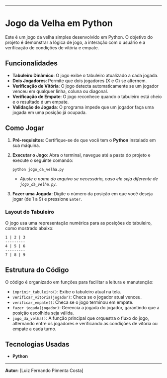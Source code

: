 -----

# Jogo da Velha em Python

Este é um jogo da velha simples desenvolvido em Python. O objetivo do projeto é demonstrar a lógica de jogo, a interação com o usuário e a verificação de condições de vitória e empate.

## Funcionalidades

  * **Tabuleiro Dinâmico**: O jogo exibe o tabuleiro atualizado a cada jogada.
  * **Dois Jogadores**: Permite que dois jogadores (X e O) se alternem.
  * **Verificação de Vitória**: O jogo detecta automaticamente se um jogador venceu em qualquer linha, coluna ou diagonal.
  * **Verificação de Empate**: O jogo reconhece quando o tabuleiro está cheio e o resultado é um empate.
  * **Validação de Jogada**: O programa impede que um jogador faça uma jogada em uma posição já ocupada.

## Como Jogar

1.  **Pré-requisitos**: Certifique-se de que você tem o **Python** instalado em sua máquina.

2.  **Executar o Jogo**: Abra o terminal, navegue até a pasta do projeto e execute o seguinte comando:

    ```bash
    python jogo_da_velha.py
    ```

      * *Ajuste o nome do arquivo se necessário, caso ele seja diferente de `jogo_da_velha.py`.*

3.  **Fazer uma Jogada**: Digite o número da posição em que você deseja jogar (de 1 a 9) e pressione `Enter`.

### Layout do Tabuleiro

O jogo usa uma representação numérica para as posições do tabuleiro, como mostrado abaixo:

```
1 | 2 | 3
---------
4 | 5 | 6
---------
7 | 8 | 9
```

## Estrutura do Código

O código é organizado em funções para facilitar a leitura e manutenção:

  * `imprimir_tabuleiro()`: Exibe o tabuleiro atual na tela.
  * `verificar_vitoria(jogador)`: Checa se o jogador atual venceu.
  * `verificar_empate()`: Checa se o jogo terminou em empate.
  * `fazer_jogada(jogador)`: Gerencia a jogada do jogador, garantindo que a posição escolhida seja válida.
  * `jogo_da_velha()`: A função principal que orquestra o fluxo do jogo, alternando entre os jogadores e verificando as condições de vitória ou empate a cada turno.

## Tecnologias Usadas

  * **Python**

-----

**Autor:** [Luiz Fernando Pimenta Costa]
